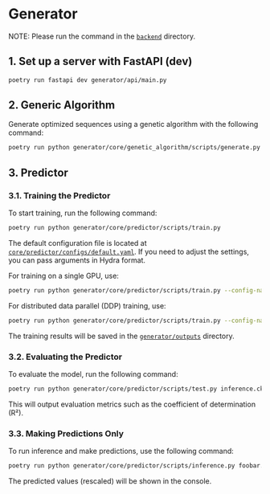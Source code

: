 # Generator

NOTE: Please run the command in the [`backend`](../../backend/) directory.

## 1. Set up a server with FastAPI (dev)

```zsh
poetry run fastapi dev generator/api/main.py
```

## 2. Generic Algorithm
Generate optimized sequences using a genetic algorithm with the following command:
```zsh
poetry run python generator/core/genetic_algorithm/scripts/generate.py generate-rbs foobar.ckpt TARGET_VALUE
```

## 3. Predictor
### 3.1. Training the Predictor
To start training, run the following command:
```zsh
poetry run python generator/core/predictor/scripts/train.py
```

The default configuration file is located at [`core/predictor/configs/default.yaml`](core/predictor/configs/default.yaml). If you need to adjust the settings, you can pass arguments in Hydra format.

For training on a single GPU, use:
```zsh
poetry run python generator/core/predictor/scripts/train.py --config-name single_gpu
```

For distributed data parallel (DDP) training, use:
```zsh
poetry run python generator/core/predictor/scripts/train.py --config-name multi_gpu
```

The training results will be saved in the [`generator/outputs`](outputs) directory.

### 3.2. Evaluating the Predictor
To evaluate the model, run the following command:
```zsh
poetry run python generator/core/predictor/scripts/test.py inference.ckpt=foobar.ckpt inference.output_dir=generator/outputs/foobar
```

This will output evaluation metrics such as the coefficient of determination (R²).

### 3.3. Making Predictions Only
To run inference and make predictions, use the following command:
```zsh
poetry run python generator/core/predictor/scripts/inference.py foobar.ckpt --sequences SEQUENCE1 --sequences SEQUENCE2
```

The predicted values (rescaled) will be shown in the console.
